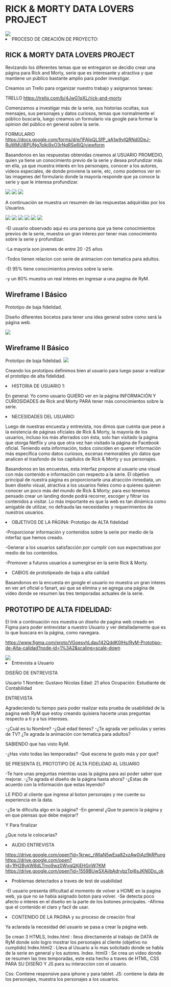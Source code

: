 <h1> RICK & MORTY DATA LOVERS PROJECT  </h1>
<img src ="https://66.media.tumblr.com/e2c32e0f0307d2cf68e769299425638a/tumblr_pxoz3rx7dB1yu9kbco3_1280.png">

 

<li> PROCESO DE CREACIÓN DE PROYECTO: </li>
<h2> RICK & MORTY DATA LOVERS PROJECT  </h2>


Revizando los diferentes temas que se entregaron se decidio crear una página para Rick and Morty, serie que es interesante y atractiva y que mantiene un público bastante amplio para poder investigar.

Creamos un Trello para organizar nuestro trabajo y asignarnos tareas:

TRELLO
https://trello.com/b/4JwG1qXL/rick-and-morty

Comenzamos a investigar más de la serie, sus historias ocultas, sus mensajes, sus personajes y datos curiosos, temas que normalmente el público buscaría, luego creamos un formulario vía google para formar la opinion del público en general sobre la serie.

FORMULARIO
https://docs.google.com/forms/d/e/1FAIpQLSfP_qA1w9vlQRNd0DeJ-RuWMUiBPUNg7pIkj9xO3rNgRSe6iQ/viewform


Basandonos en las respuestas obtenidas creamos al USUARIO PROMEDIO, quien ya tiene un conocimiento previo de la serie y 
desea profundizar más en ella, ya que muestra interés en los personajes, conocer a los autores, videos especiales, de donde proviene la serie, etc, como podemos ver en las imagenes del formulario donde la mayoría responde que ya conoce la serie y que le interesa profundizar.

<img src ="https://66.media.tumblr.com/ccd3407d28c1b16ea4f756148baf0ddf/tumblr_py8gy5bKPN1yu9kbco1_1280.jpg">

<img src ="https://66.media.tumblr.com/dcaec9b14d4433df41a146a8b9308197/tumblr_py8g2iIVZe1yu9kbco8_1280.jpg">

<img src ="https://66.media.tumblr.com/d2f94711ae30a5944dfa19c1b313d728/tumblr_py8g2iIVZe1yu9kbco10_1280.jpg">



A continuación se muestra un resumen de las respuestas adquiridas por los Usuarios.

<img src ="https://66.media.tumblr.com/8e16a59324bf3c73b428e81eecf5468d/tumblr_py8g2iIVZe1yu9kbco2_1280.jpg">

<img src ="https://66.media.tumblr.com/496f1b0e2620baf4c4f2cc8c72b503cd/tumblr_py8g2iIVZe1yu9kbco3_1280.jpg">

<img src ="https://66.media.tumblr.com/c7d81073179391d8e66f5be65173b8e1/tumblr_py8g2iIVZe1yu9kbco4_1280.jpg">

<img src ="https://66.media.tumblr.com/706d60d7e8dc61108b1ba10b774f3c00/tumblr_py8g2iIVZe1yu9kbco5_1280.jpg">

<img src ="https://66.media.tumblr.com/6a1c6bd728d3aba83d9fa5e8efa84651/tumblr_py8g2iIVZe1yu9kbco6_1280.jpg">

<img src ="https://66.media.tumblr.com/97b7758c88e92d36537edb37f000312e/tumblr_py8g2iIVZe1yu9kbco9_1280.jpg">


-El usuario observado aqui es una persona que ya tiene conocimientos previos de la serie, muestra un gran interes por tener mas conocimiento sobre la serie y profundizar.

-La mayoria son jovenes de entre 20 -25 años

-Todos tienen relacion con serie de animacion con tematica para adultos.

-El 95% tiene conocimientos previos sobre la serie.

-y un 80% muestra un real interes en ingresar a una pagina de RyM.


<h2> Wireframe I Básico </h2>
Prototipo de baja fidelidad.

Diseño diferentes bocetos para tener una idea general sobre como será la página web.

<img src ="https://66.media.tumblr.com/9d9cabf46b0f0e09e7137fb6b57888cc/tumblr_pxjgkixNf61yu9kbco1_540.jpg">

<h2> Wireframe II Básico </h2>
Prototipo de baja fidelidad.

<img src ="https://66.media.tumblr.com/a49d349eba1c0869f09218ffabcdac68/tumblr_pxjgkixNf61yu9kbco2_1280.jpg">


Creando los prototipos definimos bien al usuario para luego pasar a realizar el prototipo de alta fidelidad.

<li>HISTORIA DE USUARIO 1:</li>

En general:
Yo como usuario QUIERO ver en la página INFORMACIÓN Y CURIOSIDADES de Rick and Morty PARA tener más
conocimientos sobre la serie.


<li> NECESIDADES DEL USUARIO:</li>

Luego de nuestras encuesta y entrevista, nos dimos que cuenta que pese a la existencia de páginas oficiales de Rick & Morty, la mayoría de los usuarios, incluso los más aferrados con ésta, solo han visitado la página que otorga Netflix y una que otra vez han visitado la página de Facebook oficial. 
Teniendo esta información, todos coinciden en querer información más específica como datos curiosos, escenas memorables y/o datos que analicen el trasfondo de los capítulos de Rick & Morty y sus personajes.


Basandonos en las encuestas, esta interfaz propone al usuario una visual con más contenido e información con respecto a la serie. El objetivo principal de nuestra página es proporcionarle una atracción inmediata, un buen diseño visual, atractiva a los usuarios fieles como a quienes quieren conocer un poco más del mundo de Rick & Morty; para eso tenemos pensado crear un landing donde podrá recorrer, escoger y filtrar los contenidos a visitar. Lo más importante es que la web es tan dinámica como amigable de utilizar, no defrauda las necesidades y requerimientos de nuestros usuarios.


<li> OBJETIVOS DE LA PÁGINA: Prototipo de ALTA fidelidad</li>

-Proporcionar información y contenidos sobre la serie por medio de la interfaz que hemos creado.

-Generar a los usuarios satisfacción por cumplir con sus expectativas por medio de los contenidos.

-Promover a futuros usuarios a sumergirse en la serie Rick & Morty.

<li> CABIOS de prototipeado de baja a alta calidad</li>

Basandonos en la encuesta en google el usuario no muestra un gran interes en ver art oficial o fanart, asi que se elimina y se agrega una página de video donde se resumen las tres temporadas actuales de la serie.

<h2>PROTOTIPO DE ALTA FIDELIDAD:</h2>

El link a continuación nos muestra un diseño de pagina web creado en Figma para poder entrevistar a nuestro Usuario y ver detalladamente
que es lo que buscara en la página, como navegara.

https://www.figma.com/proto/VGoesvhLdau142QddK0IHs/RyM-Prototipo-de-Alta-calidad?node-id=1%3A2&scaling=scale-down

<img src ="https://66.media.tumblr.com/9d9cabf46b0f0e09e7137fb6b57888cc/tumblr_pxjgkixNf61yu9kbco1_540.jpg">

<li> Entrevista a Usuario </li>

DISEÑO DE ENTREVISTA

Usuario 1
Nombre: Gustavo Nicolas 
Edad: 21 años
Ocupación: Estudiante de Contabilidad

ENTREVISTA

Agradeciendo tu tiempo para poder realizar esta prueba de usabilidad de la pagina web RyM que estoy creando
quisiera hacerte unas preguntas respecto a ti y a tus intereses.

-¿Cuál es tu Nombre?
-¿Qué edad tienes?
-¿Te agrada ver peliculas y series de TV?
¿Te agrada la animación con tematica para adultos?

SABIENDO que has visto RyM.

-¿Has visto todas las temporadas?
-Qué escena te gusto más y por que?

SE PRESENTA EL PROTOTIPO DE ALTA FIDELIDAD AL USUARIO

-Te hare unas preguntas mientras usas la página para así poder saber que mejorar.
-¿Te agrada el diseño de la página hasta ahora?
-¿Estas de acuerdo con la información que estas leyendo?

LE PIDO al cliente que ingrese al boton personajes y me cuente su experiencia en la data.

-¿Se te dificulta algo en la página?
-En general ¿Que te parecio la página y en que piensas que debe mejorar?

Y Para finalizar 

¿Que nota le colocarias?


<li>AUDIO ENTREVISTA</li>

https://drive.google.com/open?id=1krwc_rWIaN5wEsa82xzAw0iAz9kRPung
https://drive.google.com/open?id=1fH2BykW8dLTmo9wz0WyqQXjEHGriW7KM
https://drive.google.com/open?id=1559BUwSXAiibAdrybzTpj6sJKN0Do_ok




<li>Problemas detectados a traves de test de usabilidad</li>

-El usuario presenta dificultad al momento de volver a HOME en la pagina web, ya que no se habia asignado boton para volver.
-Se detecta poco afecto o interes en el diseño en la parte de los botones principales.
-Afirma que el contenido el claro y facil de usar.

<li>CONTENIDO DE LA PAGINA y su proceso de creación final</li>

Ya aclarada la necesidad del usuario se pasa a crear la página web.

Se crean 3 HTMLS, 
Index.html : lleva directamente al trabajo de DATA de RyM donde solo logro mostrar los personajes al cliente (objetivo no cumplido)
Index.html2 : Lleva al Usuario a lo mas solicitado donde se habla de la serie en general y los autores.
Index. html3 : Se crea un video donde se resumen las tres temporadas, este esta hecho a traves de HTML, CSS PARA SU DISEÑO Y JS para su interaccion con el usuario.

Css: Contiene responsive para iphone y para tablet.
JS: contiene la data de los personajes, muestra los personajes a los usuarios.



